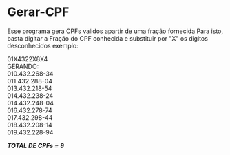 # Gerar-CPF
Esse programa gera CPFs validos apartir de uma fração fornecida
Para isto, basta digitar a Fração do CPF conhecida e substituir por "X" os digitos desconhecidos
exemplo:

01X4322X8X4  
  GERANDO:  
010.432.268-34  
011.432.288-04  
013.432.218-54  
014.432.238-24  
014.432.248-04  
016.432.278-74  
017.432.298-44  
018.432.208-14  
019.432.228-94  
              
___________________TOTAL DE CPFs = 9___________________
